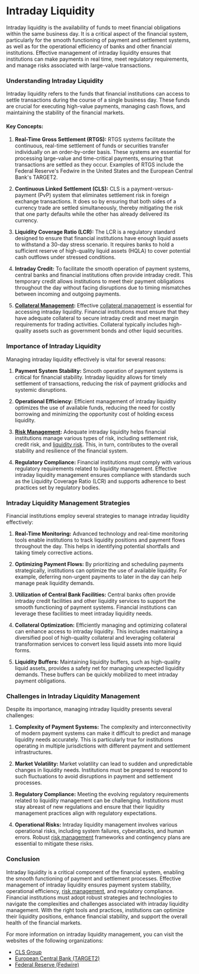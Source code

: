 # Intraday Liquidity

Intraday liquidity is the availability of funds to meet financial obligations within the same business day. It is a critical aspect of the financial system, particularly for the smooth functioning of payment and settlement systems, as well as for the operational efficiency of banks and other financial institutions. Effective management of intraday liquidity ensures that institutions can make payments in real time, meet regulatory requirements, and manage risks associated with large-value transactions.

### Understanding Intraday Liquidity

Intraday liquidity refers to the funds that financial institutions can access to settle transactions during the course of a single business day. These funds are crucial for executing high-value payments, managing cash flows, and maintaining the stability of the financial markets. 

#### Key Concepts:

1. **Real-Time Gross Settlement (RTGS):**
   RTGS systems facilitate the continuous, real-time settlement of funds or securities transfer individually on an order-by-order basis. These systems are essential for processing large-value and time-critical payments, ensuring that transactions are settled as they occur. Examples of RTGS include the Federal Reserve's Fedwire in the United States and the European Central Bank's TARGET2.

2. **Continuous Linked Settlement (CLS):**
   CLS is a payment-versus-payment (PvP) system that eliminates settlement risk in foreign exchange transactions. It does so by ensuring that both sides of a currency trade are settled simultaneously, thereby mitigating the risk that one party defaults while the other has already delivered its currency.

3. **Liquidity Coverage Ratio (LCR):**
   The LCR is a regulatory standard designed to ensure that financial institutions have enough liquid assets to withstand a 30-day stress scenario. It requires banks to hold a sufficient reserve of high-quality liquid assets (HQLA) to cover potential cash outflows under stressed conditions.

4. **Intraday Credit:**
   To facilitate the smooth operation of payment systems, central banks and financial institutions often provide intraday credit. This temporary credit allows institutions to meet their payment obligations throughout the day without facing disruptions due to timing mismatches between incoming and outgoing payments.

5. **[Collateral Management](../c/collateral_management.md):**
   Effective [collateral management](../c/collateral_management.md) is essential for accessing intraday liquidity. Financial institutions must ensure that they have adequate collateral to secure intraday credit and meet margin requirements for trading activities. Collateral typically includes high-quality assets such as government bonds and other liquid securities.

### Importance of Intraday Liquidity

Managing intraday liquidity effectively is vital for several reasons:

1. **Payment System Stability:**
   Smooth operation of payment systems is critical for financial stability. Intraday liquidity allows for timely settlement of transactions, reducing the risk of payment gridlocks and systemic disruptions.

2. **Operational Efficiency:**
   Efficient management of intraday liquidity optimizes the use of available funds, reducing the need for costly borrowing and minimizing the opportunity cost of holding excess liquidity.

3. **[Risk Management](../r/risk_management.md):**
   Adequate intraday liquidity helps financial institutions manage various types of risk, including settlement risk, credit risk, and [liquidity risk](../l/liquidity_risk.md). This, in turn, contributes to the overall stability and resilience of the financial system.

4. **Regulatory Compliance:**
   Financial institutions must comply with various regulatory requirements related to liquidity management. Effective intraday liquidity management ensures compliance with standards such as the Liquidity Coverage Ratio (LCR) and supports adherence to best practices set by regulatory bodies.

### Intraday Liquidity Management Strategies

Financial institutions employ several strategies to manage intraday liquidity effectively:

1. **Real-Time Monitoring:**
   Advanced technology and real-time monitoring tools enable institutions to track liquidity positions and payment flows throughout the day. This helps in identifying potential shortfalls and taking timely corrective actions.

2. **Optimizing Payment Flows:**
   By prioritizing and scheduling payments strategically, institutions can optimize the use of available liquidity. For example, deferring non-urgent payments to later in the day can help manage peak liquidity demands.

3. **Utilization of Central Bank Facilities:**
   Central banks often provide intraday credit facilities and other liquidity services to support the smooth functioning of payment systems. Financial institutions can leverage these facilities to meet intraday liquidity needs.

4. **Collateral Optimization:**
   Efficiently managing and optimizing collateral can enhance access to intraday liquidity. This includes maintaining a diversified pool of high-quality collateral and leveraging collateral transformation services to convert less liquid assets into more liquid forms.

5. **Liquidity Buffers:**
   Maintaining liquidity buffers, such as high-quality liquid assets, provides a safety net for managing unexpected liquidity demands. These buffers can be quickly mobilized to meet intraday payment obligations.

### Challenges in Intraday Liquidity Management

Despite its importance, managing intraday liquidity presents several challenges:

1. **Complexity of Payment Systems:**
   The complexity and interconnectivity of modern payment systems can make it difficult to predict and manage liquidity needs accurately. This is particularly true for institutions operating in multiple jurisdictions with different payment and settlement infrastructures.

2. **Market Volatility:**
   Market volatility can lead to sudden and unpredictable changes in liquidity needs. Institutions must be prepared to respond to such fluctuations to avoid disruptions in payment and settlement processes.

3. **Regulatory Compliance:**
   Meeting the evolving regulatory requirements related to liquidity management can be challenging. Institutions must stay abreast of new regulations and ensure that their liquidity management practices align with regulatory expectations.

4. **Operational Risks:**
   Intraday liquidity management involves various operational risks, including system failures, cyberattacks, and human errors. Robust [risk management](../r/risk_management.md) frameworks and contingency plans are essential to mitigate these risks.

### Conclusion

Intraday liquidity is a critical component of the financial system, enabling the smooth functioning of payment and settlement processes. Effective management of intraday liquidity ensures payment system stability, operational efficiency, [risk management](../r/risk_management.md), and regulatory compliance. Financial institutions must adopt robust strategies and technologies to navigate the complexities and challenges associated with intraday liquidity management. With the right tools and practices, institutions can optimize their liquidity positions, enhance financial stability, and support the overall health of the financial markets.

For more information on intraday liquidity management, you can visit the websites of the following organizations:

- [CLS Group](https://www.cls-group.com/)
- [European Central Bank (TARGET2)](https://www.ecb.europa.eu/paym/target/target2/html/index.en.html)
- [Federal Reserve (Fedwire)](https://www.frbservices.org/financial-services/wires/index.html)